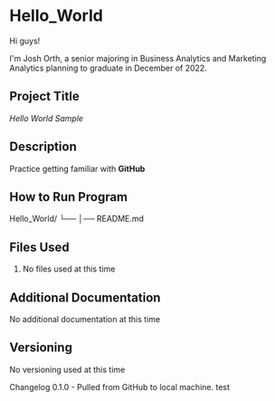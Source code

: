 # Hello_World

Hi guys!

I'm Josh Orth, a senior majoring in Business Analytics and Marketing Analytics planning to graduate in December of 2022. 

## Project Title

*Hello World Sample*

## Description

Practice getting familiar with **GitHub**

## How to Run Program

Hello_World/
└── 
    │── README.md

## Files Used

1. No files used at this time

## Additional Documentation

No additional documentation at this time

## Versioning

No versioning used at this time

Changelog 
0.1.0 - Pulled from GitHub to local machine. 
test